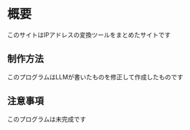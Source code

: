 # 概要

このサイトはIPアドレスの変換ツールをまとめたサイトです

## 制作方法

このプログラムはLLMが書いたものを修正して作成したものです

## 注意事項

このプログラムは未完成です
